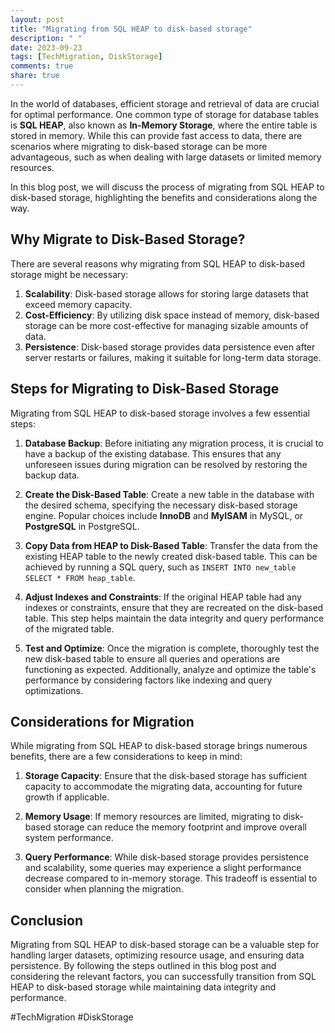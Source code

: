 ```yaml
---
layout: post
title: "Migrating from SQL HEAP to disk-based storage"
description: " "
date: 2023-09-23
tags: [TechMigration, DiskStorage]
comments: true
share: true
---
```


In the world of databases, efficient storage and retrieval of data are crucial for optimal performance. One common type of storage for database tables is **SQL HEAP**, also known as **In-Memory Storage**, where the entire table is stored in memory. While this can provide fast access to data, there are scenarios where migrating to disk-based storage can be more advantageous, such as when dealing with large datasets or limited memory resources.

In this blog post, we will discuss the process of migrating from SQL HEAP to disk-based storage, highlighting the benefits and considerations along the way.

## Why Migrate to Disk-Based Storage?

There are several reasons why migrating from SQL HEAP to disk-based storage might be necessary:

1. **Scalability**: Disk-based storage allows for storing large datasets that exceed memory capacity.
2. **Cost-Efficiency**: By utilizing disk space instead of memory, disk-based storage can be more cost-effective for managing sizable amounts of data.
3. **Persistence**: Disk-based storage provides data persistence even after server restarts or failures, making it suitable for long-term data storage.

## Steps for Migrating to Disk-Based Storage

Migrating from SQL HEAP to disk-based storage involves a few essential steps:

1. **Database Backup**: Before initiating any migration process, it is crucial to have a backup of the existing database. This ensures that any unforeseen issues during migration can be resolved by restoring the backup data.

2. **Create the Disk-Based Table**: Create a new table in the database with the desired schema, specifying the necessary disk-based storage engine. Popular choices include **InnoDB** and **MyISAM** in MySQL, or **PostgreSQL** in PostgreSQL.

3. **Copy Data from HEAP to Disk-Based Table**: Transfer the data from the existing HEAP table to the newly created disk-based table. This can be achieved by running a SQL query, such as `INSERT INTO new_table SELECT * FROM heap_table`.

4. **Adjust Indexes and Constraints**: If the original HEAP table had any indexes or constraints, ensure that they are recreated on the disk-based table. This step helps maintain the data integrity and query performance of the migrated table.

5. **Test and Optimize**: Once the migration is complete, thoroughly test the new disk-based table to ensure all queries and operations are functioning as expected. Additionally, analyze and optimize the table's performance by considering factors like indexing and query optimizations.

## Considerations for Migration

While migrating from SQL HEAP to disk-based storage brings numerous benefits, there are a few considerations to keep in mind:

1. **Storage Capacity**: Ensure that the disk-based storage has sufficient capacity to accommodate the migrating data, accounting for future growth if applicable.

2. **Memory Usage**: If memory resources are limited, migrating to disk-based storage can reduce the memory footprint and improve overall system performance.

3. **Query Performance**: While disk-based storage provides persistence and scalability, some queries may experience a slight performance decrease compared to in-memory storage. This tradeoff is essential to consider when planning the migration.

## Conclusion

Migrating from SQL HEAP to disk-based storage can be a valuable step for handling larger datasets, optimizing resource usage, and ensuring data persistence. By following the steps outlined in this blog post and considering the relevant factors, you can successfully transition from SQL HEAP to disk-based storage while maintaining data integrity and performance.

#TechMigration #DiskStorage